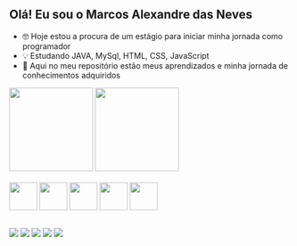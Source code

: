 ## Olá! Eu sou o Marcos Alexandre das Neves

- 🤓 Hoje estou a procura de um estágio para iniciar minha jornada como programador
- 💡 Estudando JAVA, MySql, HTML, CSS, JavaScript
- 🎨 Aqui no meu repositório estão meus aprendizados e minha jornada de conhecimentos adquiridos
<div>
  <a href-"https://github.com/MarcosAlexandredasNeves">
  <img height="150em" src="https://github-readme-stats.vercel.app/api?username=marcosalexandredasneves&show_icons=true&theme=dark&include_all_commits=true&count_private=true"/>
  <img height="150em" src="https://github-readme-stats.vercel.app/api/top-langs/?username=marcosalexandredasneves&layout=compact&langs_count=16&theme=dark"/>
</div>  

<div style="display: inline_block"><br>
  <img height="50" widht="50" src="https://cdn.jsdelivr.net/gh/devicons/devicon/icons/java/java-original-wordmark.svg" />
  <img height="50" widht="50" src="https://cdn.jsdelivr.net/gh/devicons/devicon/icons/mysql/mysql-original-wordmark.svg" />
  <img height="50" widht="50" src="https://cdn.jsdelivr.net/gh/devicons/devicon/icons/javascript/javascript-original.svg" />  
  <img height="50" widht="50" src="https://cdn.jsdelivr.net/gh/devicons/devicon/icons/html5/html5-original-wordmark.svg" />
  <img height="50" widht="50" src="https://cdn.jsdelivr.net/gh/devicons/devicon/icons/css3/css3-original-wordmark.svg" />
</div>

##

<div>
  <a href="https://www.linkedin.com/in/marcos-alexandre-das-neves-2b441a167/" target="_blank"><img src="https://img.shields.io/badge/LinkedIn-0077B5?style=for-the-badge&logo=linkedin&logoColor=white" target="_blank"></a>
  <a href="https://www.instagram.com/nevesmarcoss/" target="_blank"><img src="https://img.shields.io/badge/Instagram-E4405F?style=for-the-badge&logo=instagram&logoColor=white" target="_blank"></a>
  <a href="https://www.facebook.com/marcosalexandre.dh" target="_blank"><img src="https://img.shields.io/badge/Facebook-1877F2?style=for-the-badge&logo=facebook&logoColor=white" target="_blank"></a>
  <a href="https://outlook.live.com/mail/0/" target="_blank"><img src="https://img.shields.io/badge/Gmail-D14836?style=for-the-badge&logo=gmail&logoColor=white" target="_blank"></a>
  <a href="https://discord.com/channels/@me" target="_blank"><img src="https://img.shields.io/badge/Discord-7289DA?style=for-the-badge&logo=discord&logoColor=white" target="_blank"></a>
</div>

